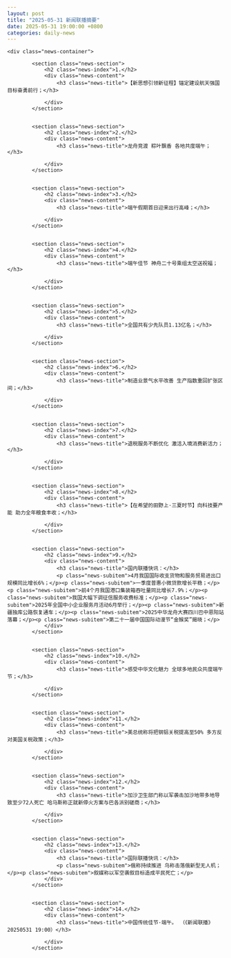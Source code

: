 ```yaml
---
layout: post
title: "2025-05-31 新闻联播摘要"
date: 2025-05-31 19:00:00 +0800
categories: daily-news
---
```

    
    <div class="news-container">

            <section class="news-section">
                <h2 class="news-index">1.</h2>
                <div class="news-content">
                    <h3 class="news-title">【新思想引领新征程】锚定建设航天强国目标奋勇前行；</h3>
                    
                </div>
            </section>
            

            <section class="news-section">
                <h2 class="news-index">2.</h2>
                <div class="news-content">
                    <h3 class="news-title">龙舟竞渡 粽叶飘香 各地共度端午；</h3>
                    
                </div>
            </section>
            

            <section class="news-section">
                <h2 class="news-index">3.</h2>
                <div class="news-content">
                    <h3 class="news-title">端午假期首日迎来出行高峰；</h3>
                    
                </div>
            </section>
            

            <section class="news-section">
                <h2 class="news-index">4.</h2>
                <div class="news-content">
                    <h3 class="news-title">端午佳节 神舟二十号乘组太空送祝福；</h3>
                    
                </div>
            </section>
            

            <section class="news-section">
                <h2 class="news-index">5.</h2>
                <div class="news-content">
                    <h3 class="news-title">全国共有少先队员1.13亿名；</h3>
                    
                </div>
            </section>
            

            <section class="news-section">
                <h2 class="news-index">6.</h2>
                <div class="news-content">
                    <h3 class="news-title">制造业景气水平改善 生产指数重回扩张区间；</h3>
                    
                </div>
            </section>
            

            <section class="news-section">
                <h2 class="news-index">7.</h2>
                <div class="news-content">
                    <h3 class="news-title">退税服务不断优化 激活入境消费新活力；</h3>
                    
                </div>
            </section>
            

            <section class="news-section">
                <h2 class="news-index">8.</h2>
                <div class="news-content">
                    <h3 class="news-title">【在希望的田野上·三夏时节】向科技要产能 助力全年粮食丰收；</h3>
                    
                </div>
            </section>
            

            <section class="news-section">
                <h2 class="news-index">9.</h2>
                <div class="news-content">
                    <h3 class="news-title">国内联播快讯：</h3>
                    <p class="news-subitem">4月我国国际收支货物和服务贸易进出口规模同比增长6%；</p><p class="news-subitem">一季度普惠小微贷款增长平稳；</p><p class="news-subitem">前4个月我国港口集装箱吞吐量同比增长7.9%；</p><p class="news-subitem">我国大幅下调征信服务收费标准；</p><p class="news-subitem">2025年全国中小企业服务月活动6月举行；</p><p class="news-subitem">新疆独库公路恢复通车；</p><p class="news-subitem">2025中华龙舟大赛四川巴中恩阳站落幕；</p><p class="news-subitem">第二十一届中国国际动漫节“金猴奖”揭晓；</p>
                </div>
            </section>
            

            <section class="news-section">
                <h2 class="news-index">10.</h2>
                <div class="news-content">
                    <h3 class="news-title">感受中华文化魅力 全球多地民众共度端午节；</h3>
                    
                </div>
            </section>
            

            <section class="news-section">
                <h2 class="news-index">11.</h2>
                <div class="news-content">
                    <h3 class="news-title">美总统称将把钢铝关税提高至50% 多方反对美国关税政策；</h3>
                    
                </div>
            </section>
            

            <section class="news-section">
                <h2 class="news-index">12.</h2>
                <div class="news-content">
                    <h3 class="news-title">加沙卫生部门称以军袭击加沙地带多地导致至少72人死亡 哈马斯称正就新停火方案与巴各派别磋商；</h3>
                    
                </div>
            </section>
            

            <section class="news-section">
                <h2 class="news-index">13.</h2>
                <div class="news-content">
                    <h3 class="news-title">国际联播快讯：</h3>
                    <p class="news-subitem">俄称持续推进 乌称击落俄新型无人机；</p><p class="news-subitem">叙媒称以军空袭叙目标造成平民死亡；</p>
                </div>
            </section>
            

            <section class="news-section">
                <h2 class="news-index">14.</h2>
                <div class="news-content">
                    <h3 class="news-title">中国传统佳节·端午。 （《新闻联播》 20250531 19:00）</h3>
                    
                </div>
            </section>
            
</div>